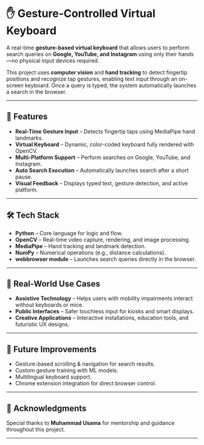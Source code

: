 # ✋ Gesture-Controlled Virtual Keyboard  

A real-time **gesture-based virtual keyboard** that allows users to perform search queries on **Google, YouTube, and Instagram** using only their hands—no physical input devices required.  

This project uses **computer vision** and **hand tracking** to detect fingertip positions and recognize tap gestures, enabling text input through an on-screen keyboard. Once a query is typed, the system automatically launches a search in the browser.  

---

## 🚀 Features  
- **Real-Time Gesture Input** – Detects fingertip taps using MediaPipe hand landmarks.  
- **Virtual Keyboard** – Dynamic, color-coded keyboard fully rendered with OpenCV.  
- **Multi-Platform Support** – Perform searches on Google, YouTube, and Instagram.  
- **Auto Search Execution** – Automatically launches search after a short pause.  
- **Visual Feedback** – Displays typed text, gesture detection, and active platform.  

---

## 🛠️ Tech Stack  
- **Python** – Core language for logic and flow.  
- **OpenCV** – Real-time video capture, rendering, and image processing.  
- **MediaPipe** – Hand tracking and landmark detection.  
- **NumPy** – Numerical operations (e.g., distance calculations).  
- **webbrowser module** – Launches search queries directly in the browser.  

---

## 🎯 Real-World Use Cases  
- **Assistive Technology** – Helps users with mobility impairments interact without keyboards or mice.  
- **Public Interfaces** – Safer touchless input for kiosks and smart displays.  
- **Creative Applications** – Interactive installations, education tools, and futuristic UX designs.  

---

## 🔮 Future Improvements  
- Gesture-based scrolling & navigation for search results.  
- Custom gesture training with ML models.  
- Multilingual keyboard support.  
- Chrome extension integration for direct browser control.  

---

## 🙏 Acknowledgments  
Special thanks to **Muhammad Usama** for mentorship and guidance throughout this project.  

---

